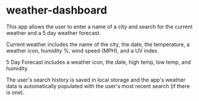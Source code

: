 # weather-dashboard

This app allows the user to enter a name of a city and search for the current weather and a 5 day weather forecast.

Current weather includes the name of the city, the date, the temperature, a weather icon, humidity %, wind speed (MPH), and a UV index.

5 Day Forecast includes a weather icon, the date, high temp, low temp, and humidity.

The user's search history is saved in local storage and the app's weather data is automatically populated with the user's most recent search (if there is one).
